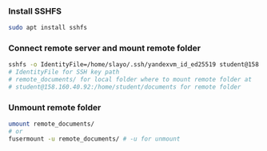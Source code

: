 ### Install SSHFS

```bash
sudo apt install sshfs
```

### Connect remote server and mount remote folder

```bash
sshfs -o IdentityFile=/home/slayo/.ssh/yandexvm_id_ed25519 student@158.160.40.92:/home/student/documents remote_documents/
# IdentityFile for SSH key path
# remote_documents/ for local folder where to mount remote folder at
# student@158.160.40.92:/home/student/documents for remote folder
```

### Unmount remote folder

```bash
umount remote_documents/
# or
fusermount -u remote_documents/ # -u for unmount
```

